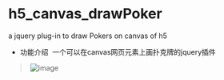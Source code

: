 # h5_canvas_drawPoker
a jquery plug-in to draw Pokers on canvas of h5
- 功能介绍
  一个可以在canvas网页元素上画扑克牌的jquery插件
 > ![image](https://share.weiyun.com/3b764ac3ebc1e144455ed3889cd17f70)
